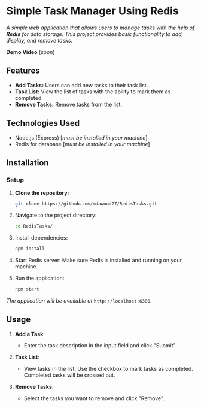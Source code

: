 # Simple Task Manager Using Redis

_A simple web application that allows users to manage tasks with the help of **Redis** for data storage. This project provides basic functionality to add, display, and remove tasks._

**Demo Video** (_soon_)

## Features

- **Add Tasks:** Users can add new tasks to their task list.
- **Task List:** View the list of tasks with the ability to mark them as completed.
- **Remove Tasks:** Remove tasks from the list.

## Technologies Used

- Node.js (Express) [*must be installed in your machine*]
- Redis for database [*must be installed in your machine*]

## Installation

### Setup

1. **Clone the repository:**

   ```bash
   git clone https://github.com/mdawoud27/RedisTasks.git
   ```

2. Navigate to the project directory:

   ```bash
   cd RedisTasks/
   ```

3. Install dependencies:

   ```bash
   npm install
   ```

4. Start Redis server: Make sure Redis is installed and running on your machine.

5. Run the application:

   ```bash
   npm start
   ```

_The application will be available at_ `http://localhost:6380`.

## Usage

1. **Add a Task**:

   - Enter the task description in the input field and click "Submit".

2. **Task List**:

   - View tasks in the list. Use the checkbox to mark tasks as completed. Completed tasks will be crossed out.

3. **Remove Tasks**:
   - Select the tasks you want to remove and click "Remove".
